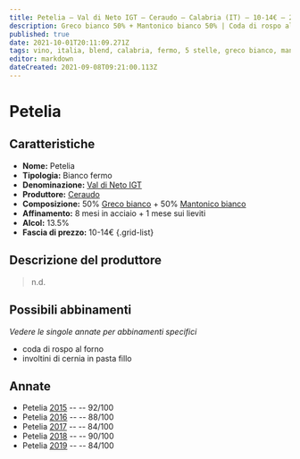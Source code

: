 ```yaml
---
title: Petelia – Val di Neto IGT – Ceraudo – Calabria (IT) – 10-14€ – 2★-5★
description: Greco bianco 50% + Mantonico bianco 50% | Coda di rospo al forno – Involtini di cernia in pasta fillo
published: true
date: 2021-10-01T20:11:09.271Z
tags: vino, italia, blend, calabria, fermo, 5 stelle, greco bianco, mantonico bianco, coda di rospo al forno, involtini di cernia in pasta fillo, bianco, 10-14€
editor: markdown
dateCreated: 2021-09-08T09:21:00.113Z
---
```


 # Petelia

## Caratteristiche
- **Nome:** Petelia
- **Tipologia:** Bianco fermo
- **Denominazione:** [Val di Neto IGT](/denominazioni/Italia/Calabria/IGT/Val-di-Neto)
- **Produttore:** [Ceraudo](/produttori/Italia/Calabria/Ceraudo)
- **Composizione:** 50% [Greco bianco](/vitigni/Italia/bacca-bianca/greco-bianco) + 50% [Mantonico bianco](/vitigni/Italia/bacca-bianca/mantonico-bianco) 
- **Affinamento:** 8 mesi in acciaio + 1 mese sui lieviti
- **Alcol:** 13.5%
- **Fascia di prezzo:** 10-14€
{.grid-list}

## Descrizione del produttore

> n.d.

## Possibili abbinamenti
*Vedere le singole annate per abbinamenti specifici*

- coda di rospo al forno
- involtini di cernia in pasta fillo

## Annate
- Petelia [2015](vini/Italia/Calabria/Ceraudo/Petelia/2015) -- <span class="star-5"></span> -- 92/100
- Petelia [2016](vini/Italia/Calabria/Ceraudo/Petelia/2016) -- <span class="star-3"></span> -- 88/100
- Petelia [2017](vini/Italia/Calabria/Ceraudo/Petelia/2017) -- <span class="star-2"></span> -- 84/100
- Petelia [2018](vini/Italia/Calabria/Ceraudo/Petelia/2018) -- <span class="star-4"></span> -- 90/100
- Petelia [2019](vini/Italia/Calabria/Ceraudo/Petelia/2019) -- <span class="star-2"></span> -- 84/100